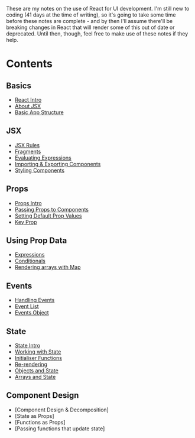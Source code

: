These are my notes on the use of React for UI development. I'm still new to coding (41 days at the time of writing), so it's going to take some time before these notes are complete - and by then I'll assume there'll be breaking changes in React that will render some of this out of date or deprecated. Until then, though, feel free to make use of these notes if they help.

# Contents

## Basics

- [React Intro](./basics.md#intro-to-react)
- [About JSX](./basics.md#intro-to-jsx)
- [Basic App Structure](./basics.md#basic-react-structure)

## JSX

- [JSX Rules](./jsx-in-detail.md#jsx-rules)
- [Fragments](./jsx-in-detail.md#fragments)
- [Evaluating Expressions](./jsx-in-detail.md#evaluating-js-expressions-in-jsx)
- [Importing & Exporting Components](./jsx-in-detail.md#importing-and-exporting-components)
- [Styling Components](./jsx-in-detail.md#styling-components)

## Props

- [Props Intro](./props.md#props-intro)
- [Passing Props to Components](./props.md#passing-props-to-components)
- [Setting Default Prop Values](./props.md#setting-a-default-value-for-a-prop)
- [Key Prop](./props.md#the-key-prop)

## Using Prop Data

- [Expressions](./using-prop-data.md#expressions)
- [Conditionals](./using-prop-data.md#conditionals)
- [Rendering arrays with Map](./using-prop-data.md#render-arrays)

## Events

- [Handling Events](./events.md#handling-events)
- [Event List](./events.md#more-events)
- [Events Object](./events.md#events-object)

## State

- [State Intro](./state.md#intro-to-usestate)
- [Working with State](./state.md#using-usestate)
- [Initialiser Functions](./state.md#state-initialiser-functions)
- [Re-rendering](./state.md#when-does-react-re-render)
- [Objects and State](./state.md#react-and-objecs-with-state)
- [Arrays and State](./state.md#react-and-arrays-with-state)

## Component Design

- [Component Design & Decomposition]
- [State as Props]
- [Functions as Props]
- [Passing functions that update state]
